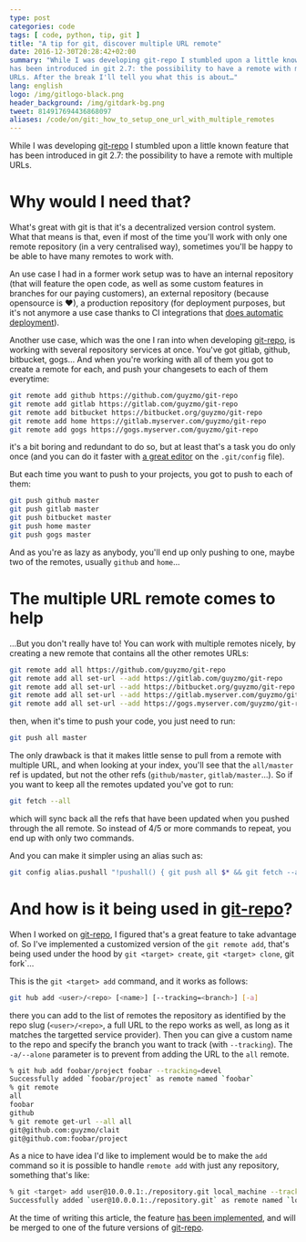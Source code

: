```yaml
---
type: post
categories: code
tags: [ code, python, tip, git ]
title: "A tip for git, discover multiple URL remote"
date: 2016-12-30T20:28:42+02:00
summary: "While I was developing git-repo I stumbled upon a little known feature that
has been introduced in git 2.7: the possibility to have a remote with multiple
URLs. After the break I'll tell you what this is about…"
lang: english
logo: /img/gitlogo-black.png 
header_background: /img/gitdark-bg.png 
tweet: 814917694436868097
aliases: /code/on/git:_how_to_setup_one_url_with_multiple_remotes
---
```


While I was developing [git-repo] I stumbled upon a little known feature that
has been introduced in git 2.7: the possibility to have a remote with multiple
URLs.

# Why would I need that?

What's great with git is that it's a decentralized version control system. What that
means is that, even if most of the time you'll work with only one remote repository (in a
very centralised way), sometimes you'll be happy to be able to have many remotes to
work with.

An use case I had in a former work setup was to have an internal repository (that will
feature the open code, as well as some custom features in branches for our paying customers),
an external repository (because opensource is ♥), a production repository (for deployment
purposes, but it's not anymore a use case thanks to CI integrations that [does automatic
deployment](https://about.gitlab.com/gitlab-ci/)).

Another use case, which was the one I ran into when developing [git-repo], is working
with several repository services at once. You've got gitlab, github, bitbucket, gogs…
And when you're working with all of them you got to create a remote for each, and
push your changesets to each of them everytime:

``` bash
git remote add github https://github.com/guyzmo/git-repo
git remote add gitlab https://gitlab.com/guyzmo/git-repo
git remote add bitbucket https://bitbucket.org/guyzmo/git-repo
git remote add home https://gitlab.myserver.com/guyzmo/git-repo
git remote add gogs https://gogs.myserver.com/guyzmo/git-repo
```

it's a bit boring and redundant to do so, but at least that's a task you do only
once (and you can do it faster with [a great editor](http://vim.org) on the `.git/config` file).

But each time you want to push to your projects, you got to push to each of them:

``` bash
git push github master
git push gitlab master
git push bitbucket master
git push home master
git push gogs master
```

And as you're as lazy as anybody, you'll end up only pushing to one, maybe two
of the remotes, usually `github` and `home`…

# The multiple URL remote comes to help

…But you don't really have to! You can work with multiple remotes nicely, by creating
a new remote that contains all the other remotes URLs:

``` bash
git remote add all https://github.com/guyzmo/git-repo
git remote add all set-url --add https://gitlab.com/guyzmo/git-repo
git remote add all set-url --add https://bitbucket.org/guyzmo/git-repo
git remote add all set-url --add https://gitlab.myserver.com/guyzmo/git-repo
git remote add all set-url --add https://gogs.myserver.com/guyzmo/git-repo
```

then, when it's time to push your code, you just need to run:

``` bash
git push all master
```

The only drawback is that it makes little sense to pull from a remote with multiple URL,
and when looking at your index, you'll see that the `all/master` ref is updated, but
not the other refs (`github/master`, `gitlab/master`…). So if you want to keep all the
remotes updated you've got to run:

``` bash
git fetch --all
```

which will sync back all the refs that have been updated when you pushed through the all
remote. So instead of 4/5 or more commands to repeat, you end up with only two commands.

And you can make it simpler using an alias such as:

``` bash
git config alias.pushall "!pushall() { git push all $* && git fetch --all ; }; pushall"
```

# And how is it being used in [git-repo]?

When I worked on [git-repo], I figured that's a great feature to take advantage of. So
I've implemented a customized version of the `git remote add`, that's being used under
the hood by `git <target> create`, `git <target> clone`, git <target> fork`…

This is the `git <target> add` command, and it works as follows:

``` bash
git hub add <user>/<repo> [<name>] [--tracking=<branch>] [-a]
```

there you can add to the list of remotes the repository as identified by the repo slug
(`<user>/<repo>`, a full URL to the repo works as well, as long as it matches the targetted
service provider). Then you can give a custom name to the repo and specify the branch you
want to track (with `--tracking`). The `-a/--alone` parameter is to prevent from adding
the URL to the `all` remote.

``` bash
% git hub add foobar/project foobar --tracking=devel
Successfully added `foobar/project` as remote named `foobar`
% git remote
all
foobar
github
% git remote get-url --all all
git@github.com:guyzmo/clait
git@github.com:foobar/project
```

As a nice to have idea I'd like to implement would be to make the `add` command so it is possible
to handle `remote add` with just any repository, something that's like:

``` bash
% git <target> add user@10.0.0.1:./repository.git local_machine --tracking=devel
Successfully added `user@10.0.0.1:./repository.git` as remote named `local_machine`
```

At the time of writing this article, the feature [has been implemented](https://github.com/guyzmo/git-repo/compare/devel...features/repo_add_cmd?expand=1),
and will be merged to one of the future versions of [git-repo].

[git-repo]:https://github.com/guyzmo/git-repo

